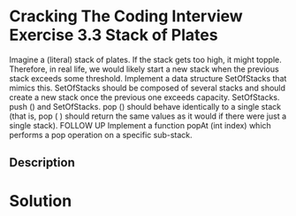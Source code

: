 # Cracking The Coding Interview Exercise 3.3 Stack of Plates

Imagine a (literal) stack of plates. If the stack gets too high, it might topple.
Therefore, in real life, we would likely start a new stack when the previous stack exceeds some
threshold. Implement a data structure SetOfStacks that mimics this. SetOfStacks should be
composed of several stacks and should create a new stack once the previous one exceeds capacity.
SetOfStacks. push () and SetOfStacks. pop () should behave identically to a single stack
(that is, pop ( ) should return the same values as it would if there were just a single stack).
FOLLOW UP
Implement a function popAt (int index) which performs a pop operation on a specific sub-stack.

## Description


# Solution
